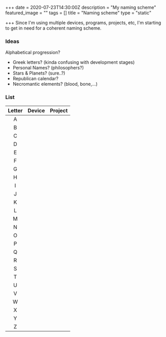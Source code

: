 +++
date = 2020-07-23T14:30:00Z
description = "My naming scheme"
featured_image = ""
tags = []
title = "Naming scheme"
type = "static"

+++
Since I'm using multiple devices, programs, projects, etc, I'm starting to get in need for a coherent naming scheme.

### Ideas
Alphabetical progression?

- Greek letters? (kinda confusing with development stages)
- Personal Names? (philosophers?)
- Stars & Planets? (sure..?)
- Republican calendar?
- Necromantic elements? (blood, bone,...)

### List

| Letter 	| Device 	| Project 	|
|:------:	|--------	|---------	|
|    A   	|        	|         	|
|    B   	|        	|         	|
|    C   	|        	|         	|
|    D   	|        	|         	|
|    E   	|        	|         	|
|    F   	|        	|         	|
|    G   	|        	|         	|
|    H   	|        	|         	|
|    I   	|        	|         	|
|    J   	|        	|         	|
|    K   	|        	|         	|
|    L   	|        	|         	|
|    M   	|        	|         	|
|    N   	|        	|         	|
|    O   	|        	|         	|
|    P   	|        	|         	|
|    Q   	|        	|         	|
|    R   	|        	|         	|
|    S   	|        	|         	|
|    T   	|        	|         	|
|    U   	|        	|         	|
|    V   	|        	|         	|
|    W   	|        	|         	|
|    X   	|        	|         	|
|    Y   	|        	|         	|
|    Z   	|        	|         	|